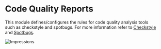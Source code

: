 # Code Quality Reports

This module defines/configures the rules for code quality analysis tools such as checkstyle and spotbugs.
For more information refer to [Checkstyle](https://checkstyle.org/) and [Spotbugs](https://spotbugs.github.io/).

![Impressions](https://azure-sdk-impressions.azurewebsites.net/api/impressions/azure-sdk-for-java%2Feng%2Fcode-quality-reports%2FREADME.png)